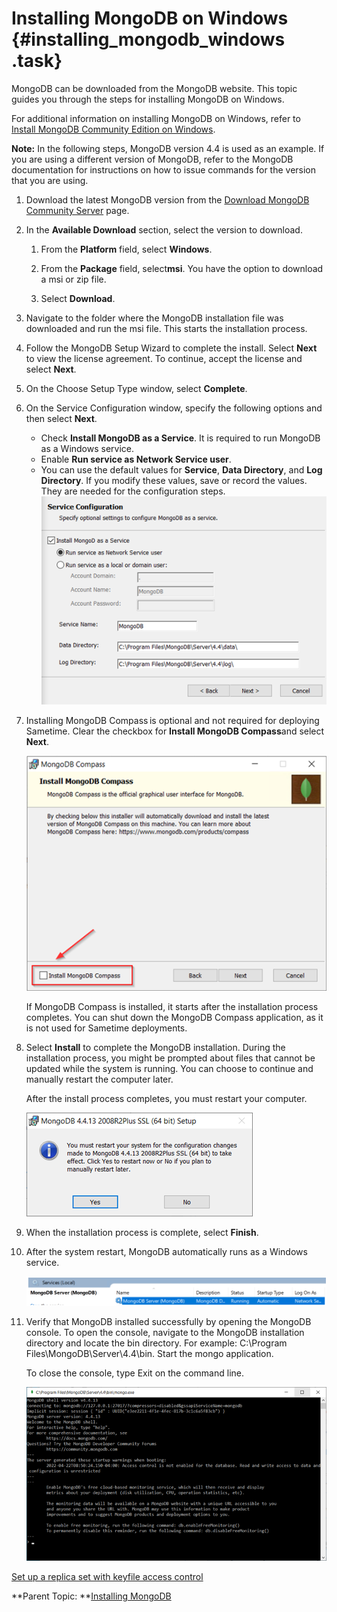 # Installing MongoDB on Windows {#installing_mongodb_windows .task}

MongoDB can be downloaded from the MongoDB website. This topic guides you through the steps for installing MongoDB on Windows.

For additional information on installing MongoDB on Windows, refer to [Install MongoDB Community Edition on Windows](https://www.mongodb.com/docs/manual/tutorial/install-mongodb-on-windows/).

**Note:** In the following steps, MongoDB version 4.4 is used as an example. If you are using a different version of MongoDB, refer to the MongoDB documentation for instructions on how to issue commands for the version that you are using.

1.  Download the latest MongoDB version from the [Download MongoDB Community Server](https://www.mongodb.com/download-center/community) page.

2.  In the **Available Download** section, select the version to download.

    1.  From the **Platform** field, select **Windows**.

    2.  From the **Package** field, select**msi**. You have the option to download a msi or zip file.

    3.  Select **Download**.

3.  Navigate to the folder where the MongoDB installation file was downloaded and run the msi file. This starts the installation process.

4.  Follow the MongoDB Setup Wizard to complete the install. Select **Next** to view the license agreement. To continue, accept the license and select **Next**.

5.  On the Choose Setup Type window, select **Complete**.

6.  On the Service Configuration window, specify the following options and then select **Next**.

    -   Check **Install MongoDB as a Service**. It is required to run MongoDB as a Windows service.
    -   Enable **Run service as Network Service user**.
    -   You can use the default values for **Service**, **Data Directory**, and **Log Directory**. If you modify these values, save or record the values. They are needed for the configuration steps.
    ![mongodb service configuration dialogue](Images/mongodb_install_serviceconfig.png)

7.  Installing MongoDB Compass is optional and not required for deploying Sametime. Clear the checkbox for **Install MongoDB Compass**and select **Next**.

    ![](Images/install_mongodb_compass.png)

    If MongoDB Compass is installed, it starts after the installation process completes. You can shut down the MongoDB Compass application, as it is not used for Sametime deployments.

8.  Select **Install** to complete the MongoDB installation. During the installation process, you might be prompted about files that cannot be updated while the system is running. You can choose to continue and manually restart the computer later.

    After the install process completes, you must restart your computer.

    ![Restart your system message](Images/mongodb_install_restart.png)

9.  When the installation process is complete, select **Finish**.

10. After the system restart, MongoDB automatically runs as a Windows service.

    ![](Images/services_mongodb.png)

11. Verify that MongoDB installed successfully by opening the MongoDB console. To open the console, navigate to the MongoDB installation directory and locate the bin directory. For example: C:\\Program Files\\MongoDB\\Server\\4.4\\bin. Start the mongo application.

    To close the console, type Exit on the command line.

    ![Graphic showing mongodb console](Images/mongodb_install_console.png)


[Set up a replica set with keyfile access control](t_create_mongo_replset.md)

**Parent Topic:  **[Installing MongoDB](installation_mongodb.md)

